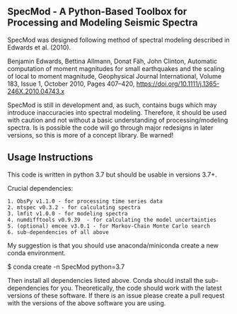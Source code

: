 ## SpecMod - A Python-Based Toolbox for Processing and Modeling Seismic Spectra

SpecMod was designed following method of spectral modeling described in Edwards et al. (2010).

Benjamin Edwards, Bettina Allmann, Donat Fäh, John Clinton, Automatic computation of moment magnitudes for small earthquakes and the scaling of local to moment magnitude, Geophysical Journal International, Volume 183, Issue 1, October 2010, Pages 407–420, https://doi.org/10.1111/j.1365-246X.2010.04743.x


SpecMod is still in development and, as such, contains bugs which may introduce inaccuracies into spectral modeling. Therefore, it should be used with caution and not without a basic understanding of processing/modeling spectra. Is is possible the code will
go through major redesigns in later versions, so this is more of a concept library. Be warned!

## Usage Instructions

This code is written in python 3.7 but should be usable in versions 3.7+.

Crucial dependencies:

    1. ObsPy v1.1.0 - for processing time series data
    2. mtspec v0.3.2 - for calculating spectra
    3. lmfit v1.0.0 - for modeling spectra
    4. numdifftools v0.9.39  - for calculating the model uncertainties
    5. (optional) emcee v3.0.1 - for Markov-Chain Monte Carlo search
    6. sub-dependencies of all above

My suggestion is that you should use anaconda/miniconda create a new conda environment.

 $ conda create -n SpecMod python=3.7

Then install all dependencies listed above. Conda should install the sub-dependencies for you.
Theoretically, the code should work with the latest versions of these software.
If there is an issue please create a pull request with the versions of the above software you are using.

